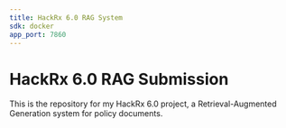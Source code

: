 ```yaml
---
title: HackRx 6.0 RAG System
sdk: docker
app_port: 7860
---
```


# HackRx 6.0 RAG Submission

This is the repository for my HackRx 6.0 project, a Retrieval-Augmented Generation system for policy documents.